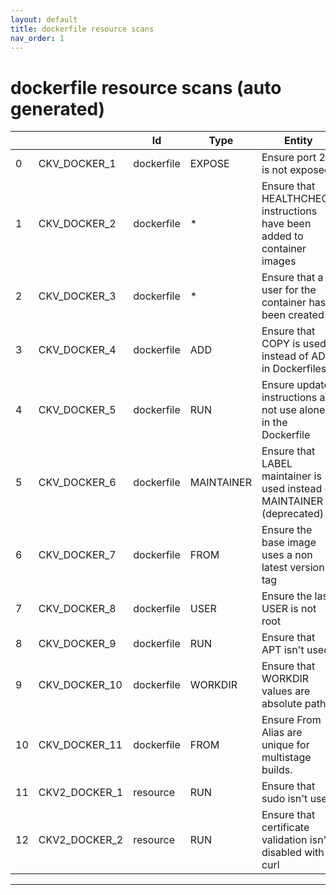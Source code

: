 ```yaml
---
layout: default
title: dockerfile resource scans
nav_order: 1
---
```


# dockerfile resource scans (auto generated)

|    |               | Id         | Type       | Entity                                                                   | Policy     | IaC                                                                                                         |
|----|---------------|------------|------------|--------------------------------------------------------------------------|------------|-------------------------------------------------------------------------------------------------------------|
|  0 | CKV_DOCKER_1  | dockerfile | EXPOSE     | Ensure port 22 is not exposed                                            | dockerfile | https://github.com/bridgecrewio/checkov/blob/main/checkov/dockerfile/checks/ExposePort22.py                 |
|  1 | CKV_DOCKER_2  | dockerfile | *          | Ensure that HEALTHCHECK instructions have been added to container images | dockerfile | https://github.com/bridgecrewio/checkov/blob/main/checkov/dockerfile/checks/HealthcheckExists.py            |
|  2 | CKV_DOCKER_3  | dockerfile | *          | Ensure that a user for the container has been created                    | dockerfile | https://github.com/bridgecrewio/checkov/blob/main/checkov/dockerfile/checks/UserExists.py                   |
|  3 | CKV_DOCKER_4  | dockerfile | ADD        | Ensure that COPY is used instead of ADD in Dockerfiles                   | dockerfile | https://github.com/bridgecrewio/checkov/blob/main/checkov/dockerfile/checks/AddExists.py                    |
|  4 | CKV_DOCKER_5  | dockerfile | RUN        | Ensure update instructions are not use alone in the Dockerfile           | dockerfile | https://github.com/bridgecrewio/checkov/blob/main/checkov/dockerfile/checks/UpdateNotAlone.py               |
|  5 | CKV_DOCKER_6  | dockerfile | MAINTAINER | Ensure that LABEL maintainer is used instead of MAINTAINER (deprecated)  | dockerfile | https://github.com/bridgecrewio/checkov/blob/main/checkov/dockerfile/checks/MaintainerExists.py             |
|  6 | CKV_DOCKER_7  | dockerfile | FROM       | Ensure the base image uses a non latest version tag                      | dockerfile | https://github.com/bridgecrewio/checkov/blob/main/checkov/dockerfile/checks/ReferenceLatestTag.py           |
|  7 | CKV_DOCKER_8  | dockerfile | USER       | Ensure the last USER is not root                                         | dockerfile | https://github.com/bridgecrewio/checkov/blob/main/checkov/dockerfile/checks/RootUser.py                     |
|  8 | CKV_DOCKER_9  | dockerfile | RUN        | Ensure that APT isn't used                                               | dockerfile | https://github.com/bridgecrewio/checkov/blob/main/checkov/dockerfile/checks/RunUsingAPT.py                  |
|  9 | CKV_DOCKER_10 | dockerfile | WORKDIR    | Ensure that WORKDIR values are absolute paths                            | dockerfile | https://github.com/bridgecrewio/checkov/blob/main/checkov/dockerfile/checks/WorkdirIsAbsolute.py            |
| 10 | CKV_DOCKER_11 | dockerfile | FROM       | Ensure From Alias are unique for multistage builds.                      | dockerfile | https://github.com/bridgecrewio/checkov/blob/main/checkov/dockerfile/checks/AliasIsUnique.py                |
| 11 | CKV2_DOCKER_1 | resource   | RUN        | Ensure that sudo isn't used                                              | dockerfile | https://github.com/bridgecrewio/checkov/blob/main/checkov/dockerfile/checks/graph_checks/RunUsingSudo.yaml  |
| 12 | CKV2_DOCKER_2 | resource   | RUN        | Ensure that certificate validation isn't disabled with curl              | dockerfile | https://github.com/bridgecrewio/checkov/blob/main/checkov/dockerfile/checks/graph_checks/RunUnsafeCurl.yaml |


---


